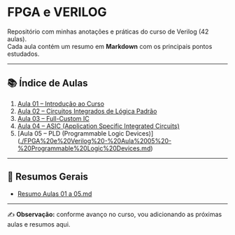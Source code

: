 # FPGA e VERILOG

Repositório com minhas anotações e práticas do curso de Verilog (42 aulas).  
Cada aula contém um resumo em **Markdown** com os principais pontos estudados.

---

## 📚 Índice de Aulas

1. [Aula 01 – Introdução ao Curso](./FPGA%20e%20Verilog%20-%20Aula%2001%20-%20Introdu%C3%A7%C3%A3o%20ao%20Curso.md)
2. [Aula 02 – Circuitos Integrados de Lógica Padrão](./FPGA%20e%20Verilog%20-%20Aula%2002%20-%20Circuitos%20Integrados%20de%20L%C3%B3gica%20Padr%C3%A3o.md)
3. [Aula 03 – Full-Custom IC](./FPGA%20e%20Verilog%20-%20Aula%2003%20-%20Full-Custom%20IC.md)
4. [Aula 04 – ASIC (Application Specific Integrated Circuits)](./FPGA%20e%20Verilog%20-%20Aula%2004%20-%20ASIC.md)
5. [Aula 05 – PLD (Programmable Logic Devices)]([./FPGA%20e%20Verilog%20-%20Aula%2005%20-%20Programmable%20Logic%20Devices.md](https://github.com/Jaime-Florencio/FPGA-e-VERYLOG/blob/main/Resumo%20Aulas%2001%20a%2005.md
))

---

## 📝 Resumos Gerais
- [Resumo Aulas 01 a 05.md](./resumo-aulas-01-05.md)

---

✍️ **Observação:** conforme avanço no curso, vou adicionando as próximas aulas e resumos aqui.
